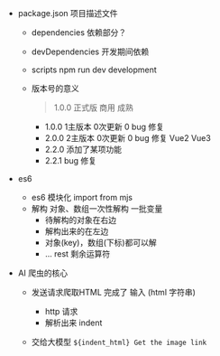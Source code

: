 - package.json
  项目描述文件
  - dependencies 依赖部分？
  - devDependencies 开发期间依赖
  - scripts 
    npm run dev development

  - 版本号的意义
    > 1.0.0 正式版 商用  成熟
    - 1.0.0  1主版本  0次更新  0 bug 修复
    - 2.0.0  2主版本  0次更新  0 bug 修复 Vue2 Vue3
    - 2.2.0  添加了某项功能
    - 2.2.1  bug 修复

- es6
  - es6 模块化   import  from  mjs
  - 解构
    对象、数组一次性解构 一批变量  
    - 待解构的对象在右边
    - 解构出来的在左边
    - 对象(key)，数组(下标)都可以解
    - ... rest 剩余运算符

- AI 爬虫的核心
  - 发送请求爬取HTML   完成了  输入 (html 字符串)
    - http 请求
    - 解析出来 indent

  - 交给大模型
    `
    ${indent_html}
    Get the image link
    `